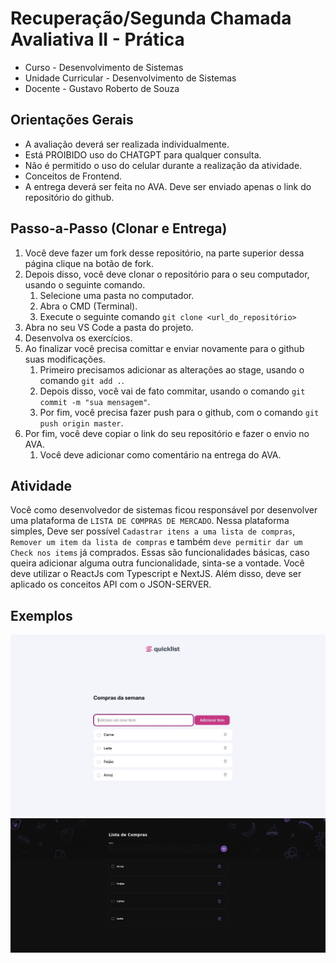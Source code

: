 
# Recuperação/Segunda Chamada Avaliativa II - Prática

- Curso - Desenvolvimento de Sistemas
- Unidade Curricular - Desenvolvimento de Sistemas
- Docente - Gustavo Roberto de Souza

## Orientações Gerais
- A avaliação deverá ser realizada individualmente.
- Está PROIBIDO uso do CHATGPT para qualquer consulta.
- Não é permitido o uso do celular durante a realização da atividade.
- Conceitos de Frontend.
- A entrega deverá ser feita no AVA. Deve ser enviado apenas o link do repositório do github.

## Passo-a-Passo (Clonar e Entrega)
1. Você deve fazer um fork desse repositório, na parte superior dessa página clique na botão de fork. 
2. Depois disso, você deve clonar o repositório para o seu computador, usando o seguinte comando.
   1. Selecione uma pasta no computador.
   2. Abra o CMD (Terminal).
   3. Execute o seguinte comando `git clone <url_do_repositório>`
3. Abra no seu VS Code a pasta do projeto.
4. Desenvolva os exercícios.
5. Ao finalizar você precisa comittar e enviar novamente para o github suas modificações.
   1. Primeiro precisamos adicionar as alterações ao stage, usando o comando  `git add .`.
   2.  Depois disso, você vai de fato commitar, usando o comando `git commit -m "sua mensagem"`.
   3.  Por fim, você precisa fazer push para o github, com o comando `git push origin master`.
6. Por fim, você deve copiar o link do seu repositório e fazer o envio no AVA. 
   1. Você deve adicionar como comentário na entrega do AVA.

## Atividade
Você como desenvolvedor de sistemas ficou responsável por desenvolver uma plataforma de `LISTA DE COMPRAS DE MERCADO`. Nessa plataforma simples,
Deve ser possível `Cadastrar itens a uma lista de compras`, `Remover um item da lista de compras` e também `deve permitir dar um Check nos items` já
comprados. Essas são funcionalidades básicas, caso queira adicionar alguma outra funcionalidade, sinta-se a vontade. Você deve utilizar o
ReactJs com Typescript e NextJS. Além disso, deve ser aplicado os conceitos API com o JSON-SERVER.

## Exemplos

![Exemplo01](img/01.jpg)
![Exemplo02](img/02.jpeg)